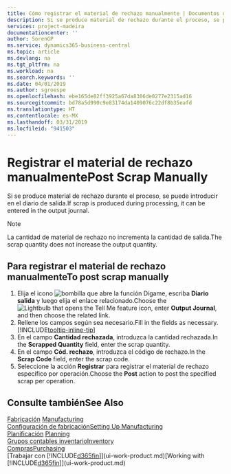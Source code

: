 ```yaml
---
title: Cómo registrar el material de rechazo manualmente | Documentos de Microsoft
description: Si se produce material de rechazo durante el proceso, se puede introducir en el diario de salida. Observe que la cantidad de material de rechazo no incrementa la cantidad de salida.
services: project-madeira
documentationcenter: ''
author: SorenGP
ms.service: dynamics365-business-central
ms.topic: article
ms.devlang: na
ms.tgt_pltfrm: na
ms.workload: na
ms.search.keywords: ''
ms.date: 04/01/2019
ms.author: sgroespe
ms.openlocfilehash: ebe165de02ff3925a67da8306de0277e2315ad16
ms.sourcegitcommit: bd78a5d990c9e83174da1409076c22df8b35eafd
ms.translationtype: HT
ms.contentlocale: es-MX
ms.lasthandoff: 03/31/2019
ms.locfileid: "941503"
---
```

# <a name="post-scrap-manually"></a><span data-ttu-id="1221b-104">Registrar el material de rechazo manualmente</span><span class="sxs-lookup"><span data-stu-id="1221b-104">Post Scrap Manually</span></span>
<span data-ttu-id="1221b-105">Si se produce material de rechazo durante el proceso, se puede introducir en el diario de salida.</span><span class="sxs-lookup"><span data-stu-id="1221b-105">If scrap is produced during processing, it can be entered in the output journal.</span></span> 

> [!NOTE]
> <span data-ttu-id="1221b-106">La cantidad de material de rechazo no incrementa la cantidad de salida.</span><span class="sxs-lookup"><span data-stu-id="1221b-106">The scrap quantity does not increase the output quantity.</span></span>  

## <a name="to-post-scrap-manually"></a><span data-ttu-id="1221b-107">Para registrar el material de rechazo manualmente</span><span class="sxs-lookup"><span data-stu-id="1221b-107">To post scrap manually</span></span>  
1. <span data-ttu-id="1221b-108">Elija el icono ![bombilla que abre la función Dígame](media/ui-search/search_small.png "Dígame que desea hacer"), escriba **Diario salida** y luego elija el enlace relacionado.</span><span class="sxs-lookup"><span data-stu-id="1221b-108">Choose the ![Lightbulb that opens the Tell Me feature](media/ui-search/search_small.png "Tell me what you want to do") icon, enter **Output Journal**, and then choose the related link.</span></span>  
2. <span data-ttu-id="1221b-109">Rellene los campos según sea necesario.</span><span class="sxs-lookup"><span data-stu-id="1221b-109">Fill in the fields as necessary.</span></span> [!INCLUDE[tooltip-inline-tip](includes/tooltip-inline-tip_md.md)]  
3. <span data-ttu-id="1221b-110">En el campo **Cantidad rechazada**, introduzca la cantidad rechazada.</span><span class="sxs-lookup"><span data-stu-id="1221b-110">In the **Scrapped Quantity** field, enter the scrap quantity.</span></span>  
4. <span data-ttu-id="1221b-111">En el campo **Cód. rechazo**, introduzca el código de rechazo.</span><span class="sxs-lookup"><span data-stu-id="1221b-111">In the **Scrap Code** field, enter the scrap code.</span></span>  
5. <span data-ttu-id="1221b-112">Seleccione la acción **Registrar** para registrar el material de rechazo específico por operación.</span><span class="sxs-lookup"><span data-stu-id="1221b-112">Choose the **Post** action to post the specified scrap per operation.</span></span>  

## <a name="see-also"></a><span data-ttu-id="1221b-113">Consulte también</span><span class="sxs-lookup"><span data-stu-id="1221b-113">See Also</span></span>  
<span data-ttu-id="1221b-114">[Fabricación](production-manage-manufacturing.md)  </span><span class="sxs-lookup"><span data-stu-id="1221b-114">[Manufacturing](production-manage-manufacturing.md)  </span></span>  
[<span data-ttu-id="1221b-115">Configuración de fabricación</span><span class="sxs-lookup"><span data-stu-id="1221b-115">Setting Up Manufacturing</span></span>](production-configure-production-processes.md)  
<span data-ttu-id="1221b-116">[Planificación](production-planning.md)    </span><span class="sxs-lookup"><span data-stu-id="1221b-116">[Planning](production-planning.md)    </span></span>  
[<span data-ttu-id="1221b-117">Grupos contables inventario</span><span class="sxs-lookup"><span data-stu-id="1221b-117">Inventory</span></span>](inventory-manage-inventory.md)  
[<span data-ttu-id="1221b-118">Compras</span><span class="sxs-lookup"><span data-stu-id="1221b-118">Purchasing</span></span>](purchasing-manage-purchasing.md)  
<span data-ttu-id="1221b-119">[Trabajar con [!INCLUDE[d365fin](includes/d365fin_md.md)]](ui-work-product.md)</span><span class="sxs-lookup"><span data-stu-id="1221b-119">[Working with [!INCLUDE[d365fin](includes/d365fin_md.md)]](ui-work-product.md)</span></span>
